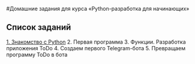 #Домашние задания для курса «Python-разработка для начинающих»

## Список заданий
[1. Знакомство с Python](homeworks/1.md)
2. Первая программа
3. Функции. Разработка приложения ToDo
4. Создаем первого Telegram-бота
5. Превращаем программу ToDo в бота